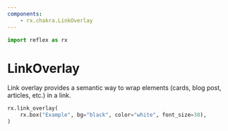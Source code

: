 ```yaml
---
components:
    - rx.chakra.LinkOverlay
---
```


```python exec
import reflex as rx
```

# LinkOverlay

Link overlay provides a semantic way to wrap elements (cards, blog post, articles, etc.) in a link.

```python demo
rx.link_overlay(
    rx.box("Example", bg="black", color="white", font_size=30),
)
```

